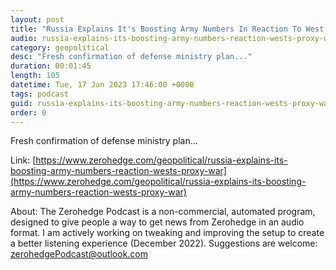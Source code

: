 ```yaml
---
layout: post
title: "Russia Explains It's Boosting Army Numbers In Reaction To West's Proxy War"
audio: russia-explains-its-boosting-army-numbers-reaction-wests-proxy-war-0
category: geopolitical
desc: "Fresh confirmation of defense ministry plan..."
duration: 00:01:45
length: 105
datetime: Tue, 17 Jan 2023 17:46:00 +0000
tags: podcast
guid: russia-explains-its-boosting-army-numbers-reaction-wests-proxy-war-0
order: 0
---
```

Fresh confirmation of defense ministry plan...

Link: [https://www.zerohedge.com/geopolitical/russia-explains-its-boosting-army-numbers-reaction-wests-proxy-war](https://www.zerohedge.com/geopolitical/russia-explains-its-boosting-army-numbers-reaction-wests-proxy-war)

About: The Zerohedge Podcast is a non-commercial, automated program, designed to give people a way to get news from Zerohedge in an audio format.  I am actively working on tweaking and improving the setup to create a better listening experience (December 2022).  Suggestions are welcome: [zerohedgePodcast@outlook.com](mailto:zerohedgePodcast@outlook.com)